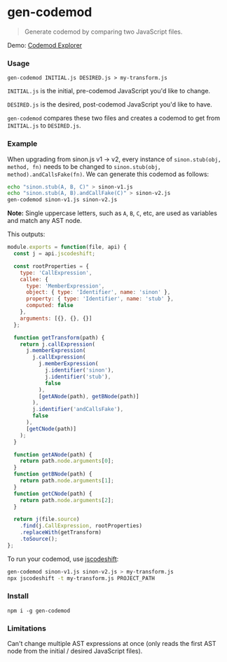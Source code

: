 # gen-codemod
> Generate codemod by comparing two JavaScript files.

Demo: [Codemod Explorer](https://noahsug.github.io/gen-codemod/)

### Usage
`gen-codemod INITIAL.js DESIRED.js > my-transform.js`

`INITIAL.js` is the initial, pre-codemod JavaScript you'd like to change.

`DESIRED.js` is the desired, post-codemod JavaScript you'd like to have.

`gen-codemod` compares these two files and creates a codemod to get from `INITIAL.js` to `DESIRED.js`.

### Example

When upgrading from sinon.js v1 -> v2, every instance of `sinon.stub(obj, method, fn)` needs to be changed to `sinon.stub(obj, method).andCallsFake(fn)`. We can generate this codemod as follows:

```sh
echo "sinon.stub(A, B, C)" > sinon-v1.js
echo "sinon.stub(A, B).andCallFake(C)" > sinon-v2.js
gen-codemod sinon-v1.js sinon-v2.js
```
**Note:** Single uppercase letters, such as `A`, `B`, `C`, etc, are used as variables and match any AST node.

This outputs:
```js
module.exports = function(file, api) {
  const j = api.jscodeshift;

  const rootProperties = {
    type: 'CallExpression',
    callee: {
      type: 'MemberExpression',
      object: { type: 'Identifier', name: 'sinon' },
      property: { type: 'Identifier', name: 'stub' },
      computed: false
    },
    arguments: [{}, {}, {}]
  };

  function getTransform(path) {
    return j.callExpression(
      j.memberExpression(
        j.callExpression(
          j.memberExpression(
            j.identifier('sinon'),
            j.identifier('stub'),
            false
          ),
          [getANode(path), getBNode(path)]
        ),
        j.identifier('andCallsFake'),
        false
      ),
      [getCNode(path)]
    );
  }

  function getANode(path) {
    return path.node.arguments[0];
  }
  function getBNode(path) {
    return path.node.arguments[1];
  }
  function getCNode(path) {
    return path.node.arguments[2];
  }

  return j(file.source)
    .find(j.CallExpression, rootProperties)
    .replaceWith(getTransform)
    .toSource();
};
```

To run your codemod, use [jscodeshift](https://github.com/facebook/jscodeshift):

```sh
gen-codemod sinon-v1.js sinon-v2.js > my-transform.js
npx jscodeshift -t my-transform.js PROJECT_PATH
```

### Install
`npm i -g gen-codemod`

### Limitations
Can't change multiple AST expressions at once (only reads the first AST node from the initial / desired JavaScript files).
